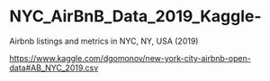 # NYC_AirBnB_Data_2019_Kaggle-
Airbnb listings and metrics in NYC, NY, USA (2019)

https://www.kaggle.com/dgomonov/new-york-city-airbnb-open-data#AB_NYC_2019.csv
